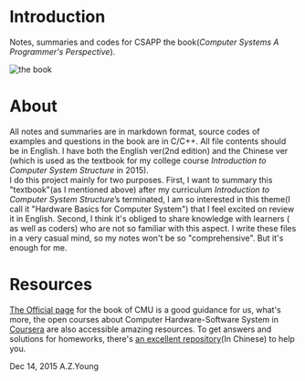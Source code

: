 # Introduction
Notes, summaries and codes for CSAPP the book(*Computer Systems A Programmer's Perspective*).

![the book](http://ecx.images-amazon.com/images/I/51NTWFgAAbL._SX381_BO1,204,203,200_.jpg)

# About
All notes and summaries are in markdown format, source codes of examples and questions in the book are in C/C++.
All file contents should be in English. I have both the English ver(2nd edition) and the Chinese ver (which is used as the textbook for 
my college course *Introduction to Computer System Structure* in 2015).<br>
I do this project mainly for two purposes. First, I want to summary this "textbook"(as I mentioned above) after my curriculum *Introduction to Computer System Structure*’s terminated, I am so interested in this theme(I call it "Hardware Basics for Computer System") that I feel excited on review it in English. Second, I think it's obliged to share knowledge with learners ( as well as coders) who are not so familiar with this aspect.
I write these files in a very casual mind, so my notes won't be so "comprehensive". But it's enough for me.

# Resources
[The Official page](http://csapp.cs.cmu.edu/) for the book of CMU is a good guidance for us, what's more, the open courses about Computer Hardware-Software 
System in [Coursera](https://www.coursera.org/browse/computer-science) are also accessible amazing resources.
To get answers and solutions for homeworks, there's [an excellent repository](https://github.com/mofaph/csapp)(In Chinese) to help you.


Dec 14, 2015  A.Z.Young

